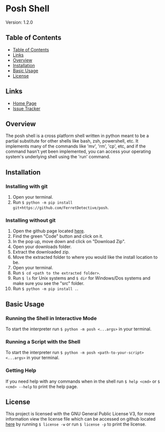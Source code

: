 # Posh Shell

Version: 1.2.0

## Table of Contents

- [Table of Contents](#table-of-contents)
- [Links](#links)
- [Overview](#overview)
- [Installation](#installation)
- [Basic Usage](#basic-usage)
- [License](#license)

## Links

- [Home Page](https://github.com/FerretDetective/posh)
- [Issue Tracker](https://github.com/FerretDetective/posh/issues)

## Overview

The posh shell is a cross platform shell written in python meant to be a partial substitute for other shells like bash, zsh, powershell, etc. It implements many of the commands like 'mv', 'rm', 'cp', etc, and if the command hasn't yet been implemented, you can access your operating system's underlying shell using the 'run' command.

## Installation

### Installing with git

1. Open your terminal.
2. Run `$ python -m pip install git+https://github.com/FerretDetective/posh`.

### Installing without git

1. Open the github page located [here](https://github.com/FerretDetective/posh).
2. Find the green "Code" button and click on it.
3. In the pop up, move down and click on "Download Zip".
4. Open your downloads folder.
5. Extract the downloaded zip.
6. Move the extracted folder to where you would like the install location to be.
7. Open your terminal.
8. Run `$ cd <path to the extracted folder>`.
9. Run `$ ls` for Unix systems and `$ dir` for Windows/Dos systems and make sure you see the "src" folder.
10. Run `$ python -m pip install .`.

## Basic Usage

### Running the Shell in Interactive Mode

To start the interpreter run `$ python -m posh <...args>` in your terminal.

### Running a Script with the Shell

To start the interpreter run `$ python -m posh <path-to-your-script> <...args>` in your terminal.

### Getting Help

If you need help with any commands when in the shell run `$ help <cmd>` or `$ <cmd> --help` to print the help page.

## License

This project is licensed with the GNU General Public License V3, for more information view the license file which can be accessed on github located [here](https://github.com/FerretDetective/posh/blob/main/LICENSE.md) by running `$ license -w` or run `$ license -p` to print the license.
